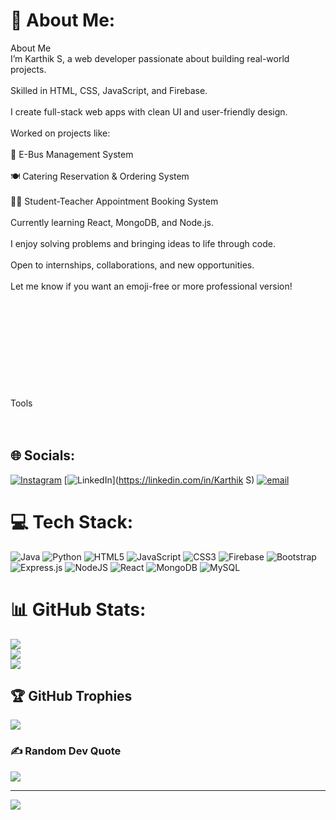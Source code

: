 # 💫 About Me:
About Me<br>I’m Karthik S, a web developer passionate about building real-world projects.<br><br>Skilled in HTML, CSS, JavaScript, and Firebase.<br><br>I create full-stack web apps with clean UI and user-friendly design.<br><br>Worked on projects like:<br><br>🚌 E-Bus Management System<br><br>🍽️ Catering Reservation & Ordering System<br><br>👨‍🏫 Student-Teacher Appointment Booking System<br><br>Currently learning React, MongoDB, and Node.js.<br><br>I enjoy solving problems and bringing ideas to life through code.<br><br>Open to internships, collaborations, and new opportunities.<br><br>Let me know if you want an emoji-free or more professional version!<br><br><br><br><br><br><br><br><br><br><br>Tools<br><br><br>


## 🌐 Socials:
[![Instagram](https://img.shields.io/badge/Instagram-%23E4405F.svg?logo=Instagram&logoColor=white)](https://instagram.com/ka_r_thik_ria) [![LinkedIn](https://img.shields.io/badge/LinkedIn-%230077B5.svg?logo=linkedin&logoColor=white)](https://linkedin.com/in/Karthik S) [![email](https://img.shields.io/badge/Email-D14836?logo=gmail&logoColor=white)](mailto:s.karthikria@gmail.com) 

# 💻 Tech Stack:
![Java](https://img.shields.io/badge/java-%23ED8B00.svg?style=for-the-badge&logo=openjdk&logoColor=white) ![Python](https://img.shields.io/badge/python-3670A0?style=for-the-badge&logo=python&logoColor=ffdd54) ![HTML5](https://img.shields.io/badge/html5-%23E34F26.svg?style=for-the-badge&logo=html5&logoColor=white) ![JavaScript](https://img.shields.io/badge/javascript-%23323330.svg?style=for-the-badge&logo=javascript&logoColor=%23F7DF1E) ![CSS3](https://img.shields.io/badge/css3-%231572B6.svg?style=for-the-badge&logo=css3&logoColor=white) ![Firebase](https://img.shields.io/badge/firebase-%23039BE5.svg?style=for-the-badge&logo=firebase) ![Bootstrap](https://img.shields.io/badge/bootstrap-%238511FA.svg?style=for-the-badge&logo=bootstrap&logoColor=white) ![Express.js](https://img.shields.io/badge/express.js-%23404d59.svg?style=for-the-badge&logo=express&logoColor=%2361DAFB) ![NodeJS](https://img.shields.io/badge/node.js-6DA55F?style=for-the-badge&logo=node.js&logoColor=white) ![React](https://img.shields.io/badge/react-%2320232a.svg?style=for-the-badge&logo=react&logoColor=%2361DAFB) ![MongoDB](https://img.shields.io/badge/MongoDB-%234ea94b.svg?style=for-the-badge&logo=mongodb&logoColor=white) ![MySQL](https://img.shields.io/badge/mysql-4479A1.svg?style=for-the-badge&logo=mysql&logoColor=white)
# 📊 GitHub Stats:
![](https://github-readme-stats.vercel.app/api?username=Karthikria&theme=midnight-purple&hide_border=false&include_all_commits=false&count_private=false)<br/>
![](https://nirzak-streak-stats.vercel.app/?user=Karthikria&theme=midnight-purple&hide_border=false)<br/>
![](https://github-readme-stats.vercel.app/api/top-langs/?username=Karthikria&theme=midnight-purple&hide_border=false&include_all_commits=false&count_private=false&layout=compact)

## 🏆 GitHub Trophies
![](https://github-profile-trophy.vercel.app/?username=Karthikria&theme=midnight-purple&no-frame=false&no-bg=true&margin-w=4)

### ✍️ Random Dev Quote
![](https://quotes-github-readme.vercel.app/api?type=horizontal&theme=radical)

---
[![](https://visitcount.itsvg.in/api?id=Karthikria&icon=5&color=4)](https://visitcount.itsvg.in)

<!-- Proudly created with GPRM ( https://gprm.itsvg.in ) -->
